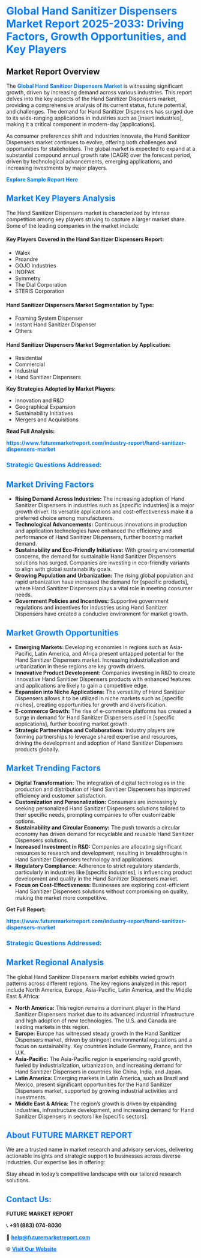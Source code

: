<h1 style="color: #007BFF;">Global Hand Sanitizer Dispensers Market Report 2025-2033: Driving Factors, Growth Opportunities, and Key Players</h1>

<section id="overview">
<h2>Market Report Overview</h2>
<p>The <a href="https://www.futuremarketreport.com/industry-report/hand-sanitizer-dispensers-market" style="color: #007BFF; text-decoration: none;"><strong>Global Hand Sanitizer Dispensers Market</strong></a> is witnessing significant growth, driven by increasing demand across various industries. This report delves into the key aspects of the Hand Sanitizer Dispensers market, providing a comprehensive analysis of its current status, future potential, and challenges. The demand for Hand Sanitizer Dispensers has surged due to its wide-ranging applications in industries such as [insert industries], making it a critical component in modern-day [applications].</p>
<p>As consumer preferences shift and industries innovate, the Hand Sanitizer Dispensers market continues to evolve, offering both challenges and opportunities for stakeholders. The global market is expected to expand at a substantial compound annual growth rate (CAGR) over the forecast period, driven by technological advancements, emerging applications, and increasing investments by major players.</p>
</section>

<section id="overview">
<p><a href="https://www.futuremarketreport.com/request-sample/reportId=124663" style="color: #007BFF; text-decoration: none;"><strong>Explore Sample Report Here</strong></a></p>
</section>

<section id="key-players">
<h2 style="color: #007BFF;">Market Key Players Analysis</h2>
<p>The Hand Sanitizer Dispensers market is characterized by intense competition among key players striving to capture a larger market share. Some of the leading companies in the market include:</p>
<h4>Key Players Covered in the Hand Sanitizer Dispensers Report:</h4>
<ul><li>Walex</li><li>Proandre</li><li>GOJO Industries</li><li>INOPAK</li><li>Symmetry</li><li>The Dial Corporation</li><li>STERIS Corporation</li></ul>
<h4>Hand Sanitizer Dispensers Market Segmentation by Type:</h4>
<ul><li>Foaming System Dispenser</li><li>Instant Hand Sanitizer Dispenser</li><li>Others</li></ul>

<h4>Hand Sanitizer Dispensers Market Segmentation by Application:</h4>
<ul><li>Residential</li><li>Commercial</li><li>Industrial</li><li>Hand Sanitizer Dispensers</li></ul>
<p><strong>Key Strategies Adopted by Market Players:</strong></p>
<ul>
<li>Innovation and R&D</li>
<li>Geographical Expansion</li>
<li>Sustainability Initiatives</li>
<li>Mergers and Acquisitions</li>
</ul>
</section>

<section>
<p><strong>Read Full Analysis: </strong></p><a href="https://www.futuremarketreport.com/industry-report/hand-sanitizer-dispensers-market" style="color: #007BFF; text-decoration: none;"><strong>https://www.futuremarketreport.com/industry-report/hand-sanitizer-dispensers-market</strong></a>
<h3 style="color: #007BFF;">Strategic Questions Addressed:</h3>
</section>

<section id="driving-factors">
<h2 style="color: #007BFF;">Market Driving Factors</h2>
<ul>
<li><strong>Rising Demand Across Industries:</strong> The increasing adoption of Hand Sanitizer Dispensers in industries such as [specific industries] is a major growth driver. Its versatile applications and cost-effectiveness make it a preferred choice among manufacturers.</li>
<li><strong>Technological Advancements:</strong> Continuous innovations in production and application technologies have enhanced the efficiency and performance of Hand Sanitizer Dispensers, further boosting market demand.</li>
<li><strong>Sustainability and Eco-Friendly Initiatives:</strong> With growing environmental concerns, the demand for sustainable Hand Sanitizer Dispensers solutions has surged. Companies are investing in eco-friendly variants to align with global sustainability goals.</li>
<li><strong>Growing Population and Urbanization:</strong> The rising global population and rapid urbanization have increased the demand for [specific products], where Hand Sanitizer Dispensers plays a vital role in meeting consumer needs.</li>
<li><strong>Government Policies and Incentives:</strong> Supportive government regulations and incentives for industries using Hand Sanitizer Dispensers have created a conducive environment for market growth.</li>
</ul>
</section>

<section id="growth-opportunities">
<h2 style="color: #007BFF;">Market Growth Opportunities</h2>
<ul>
<li><strong>Emerging Markets:</strong> Developing economies in regions such as Asia-Pacific, Latin America, and Africa present untapped potential for the Hand Sanitizer Dispensers market. Increasing industrialization and urbanization in these regions are key growth drivers.</li>
<li><strong>Innovative Product Development:</strong> Companies investing in R&D to create innovative Hand Sanitizer Dispensers products with enhanced features and applications are likely to gain a competitive edge.</li>
<li><strong>Expansion into Niche Applications:</strong> The versatility of Hand Sanitizer Dispensers allows it to be utilized in niche markets such as [specific niches], creating opportunities for growth and diversification.</li>
<li><strong>E-commerce Growth:</strong> The rise of e-commerce platforms has created a surge in demand for Hand Sanitizer Dispensers used in [specific applications], further boosting market growth.</li>
<li><strong>Strategic Partnerships and Collaborations:</strong> Industry players are forming partnerships to leverage shared expertise and resources, driving the development and adoption of Hand Sanitizer Dispensers products globally.</li>
</ul>
</section>

<section id="trending-factors">
<h2 style="color: #007BFF;">Market Trending Factors</h2>
<ul>
<li><strong>Digital Transformation:</strong> The integration of digital technologies in the production and distribution of Hand Sanitizer Dispensers has improved efficiency and customer satisfaction.</li>
<li><strong>Customization and Personalization:</strong> Consumers are increasingly seeking personalized Hand Sanitizer Dispensers solutions tailored to their specific needs, prompting companies to offer customizable options.</li>
<li><strong>Sustainability and Circular Economy:</strong> The push towards a circular economy has driven demand for recyclable and reusable Hand Sanitizer Dispensers solutions.</li>
<li><strong>Increased Investment in R&D:</strong> Companies are allocating significant resources to research and development, resulting in breakthroughs in Hand Sanitizer Dispensers technology and applications.</li>
<li><strong>Regulatory Compliance:</strong> Adherence to strict regulatory standards, particularly in industries like [specific industries], is influencing product development and quality in the Hand Sanitizer Dispensers market.</li>
<li><strong>Focus on Cost-Effectiveness:</strong> Businesses are exploring cost-efficient Hand Sanitizer Dispensers solutions without compromising on quality, making the market more competitive.</li>
</ul>
</section>

<section>
<p><strong>Get Full Report: </strong></p><a href="https://www.futuremarketreport.com/industry-report/hand-sanitizer-dispensers-market" style="color: #007BFF; text-decoration: none;"><strong>https://www.futuremarketreport.com/industry-report/hand-sanitizer-dispensers-market</strong></a>
<h3 style="color: #007BFF;">Strategic Questions Addressed:</h3>
</section>


<section id="regional-analysis">
<h2 style="color: #007BFF;">Market Regional Analysis</h2>
<p>The global Hand Sanitizer Dispensers market exhibits varied growth patterns across different regions. The key regions analyzed in this report include North America, Europe, Asia-Pacific, Latin America, and the Middle East & Africa:</p>
<ul>
<li><strong>North America:</strong> This region remains a dominant player in the Hand Sanitizer Dispensers market due to its advanced industrial infrastructure and high adoption of new technologies. The U.S. and Canada are leading markets in this region.</li>
<li><strong>Europe:</strong> Europe has witnessed steady growth in the Hand Sanitizer Dispensers market, driven by stringent environmental regulations and a focus on sustainability. Key countries include Germany, France, and the U.K.</li>
<li><strong>Asia-Pacific:</strong> The Asia-Pacific region is experiencing rapid growth, fueled by industrialization, urbanization, and increasing demand for Hand Sanitizer Dispensers in countries like China, India, and Japan.</li>
<li><strong>Latin America:</strong> Emerging markets in Latin America, such as Brazil and Mexico, present significant opportunities for the Hand Sanitizer Dispensers market, supported by growing industrial activities and investments.</li>
<li><strong>Middle East & Africa:</strong> The region’s growth is driven by expanding industries, infrastructure development, and increasing demand for Hand Sanitizer Dispensers in sectors like [specific sectors].</li>
</ul>
</section>

<footer>
<h2 style="color: #007BFF;">About FUTURE MARKET REPORT</h2>
<p>We are a trusted name in market research and advisory services, delivering actionable insights and strategic support to businesses across diverse industries. Our expertise lies in offering:</p>

<p>Stay ahead in today’s competitive landscape with our tailored research solutions.</p>

<h2 style="color: #007BFF;">Contact Us:</h2>
<p><strong>FUTURE MARKET REPORT</strong></p>
<p>📞 <strong>+91 (883) 074-8030</strong></p>
<p>📧 <strong><a href="mailto:help@futuremarketreport.com" style="color: #007BFF;">help@futuremarketreport.com</a></strong></p>
<p>🌐 <strong><a href="https://www.futuremarketreport.com/" style="color: #007BFF;">Visit Our Website</a></strong></p>
</footer>